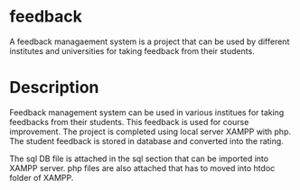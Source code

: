 # feedback
A feedback managaement system is a project that can be used by different institutes and universities for taking feedback from their students.

# Description
Feedback management system can be used in various institues for taking feedbacks from their students. This feedback is used for course improvement. The project is completed using local server XAMPP with php. The student feedback is stored in database and converted into the rating. 

The sql DB file is attached in the sql section that can be imported into XAMPP server. php files are also attached that has to moved into htdoc folder of XAMPP. 
